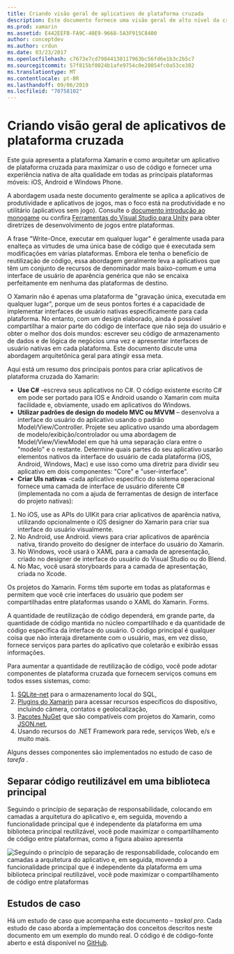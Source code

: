 ```yaml
---
title: Criando visão geral de aplicativos de plataforma cruzada
description: Este documento fornece uma visão geral de alto nível da criação de aplicativos de plataforma cruzada. Ele aborda o valor de, C#padrões de design, como MVC/MVVM e UIs nativas.
ms.prod: xamarin
ms.assetid: E442EEFB-FA9C-40E9-9668-5A3F915C8400
author: conceptdev
ms.author: crdun
ms.date: 03/23/2017
ms.openlocfilehash: c7673e7cd79844130117963bc56fd6e1b3c2b5c7
ms.sourcegitcommit: 57f815bf0024b1afe9754c0e28054fc0a53ce302
ms.translationtype: MT
ms.contentlocale: pt-BR
ms.lasthandoff: 09/06/2019
ms.locfileid: "70758102"
---
```

# <a name="building-cross-platform-applications-overview"></a>Criando visão geral de aplicativos de plataforma cruzada

Este guia apresenta a plataforma Xamarin e como arquitetar um aplicativo de plataforma cruzada para maximizar o uso de código e fornecer uma experiência nativa de alta qualidade em todas as principais plataformas móveis: iOS, Android e Windows Phone.

A abordagem usada neste documento geralmente se aplica a aplicativos de produtividade e aplicativos de jogos, mas o foco está na produtividade e no utilitário (aplicativos sem jogo). Consulte o [documento introdução ao monogame](~/graphics-games/monogame/introduction/index.md) ou confira [Ferramentas do Visual Studio para Unity](https://docs.microsoft.com/visualstudio/cross-platform/visual-studio-tools-for-unity) para obter diretrizes de desenvolvimento de jogos entre plataformas.

A frase "Write-Once, executar em qualquer lugar" é geralmente usada para enalteça as virtudes de uma única base de código que é executada sem modificações em várias plataformas. Embora ele tenha o benefício de reutilização de código, essa abordagem geralmente leva a aplicativos que têm um conjunto de recursos de denominador mais baixo-comum e uma interface de usuário de aparência genérica que não se encaixa perfeitamente em nenhuma das plataformas de destino.

O Xamarin não é apenas uma plataforma de "gravação única, executada em qualquer lugar", porque um de seus pontos fortes é a capacidade de implementar interfaces de usuário nativas especificamente para cada plataforma. No entanto, com um design elaborado, ainda é possível compartilhar a maior parte do código de interface que não seja do usuário e obter o melhor dos dois mundos: escrever seu código de armazenamento de dados e de lógica de negócios uma vez e apresentar interfaces de usuário nativas em cada plataforma. Este documento discute uma abordagem arquitetônica geral para atingir essa meta.

Aqui está um resumo dos principais pontos para criar aplicativos de plataforma cruzada do Xamarin:

- **Use C#**  -escreva seus aplicativos no C#. O código existente escrito C# em pode ser portado para IOS e Android usando o Xamarin com muita facilidade e, obviamente, usado em aplicativos do Windows.
- **Utilizar padrões de design do modelo MVC ou MVVM** – desenvolva a interface do usuário do aplicativo usando o padrão Model/View/Controller. Projete seu aplicativo usando uma abordagem de modelo/exibição/controlador ou uma abordagem de Model/View/ViewModel em que há uma separação clara entre o "modelo" e o restante. Determine quais partes do seu aplicativo usarão elementos nativos da interface do usuário de cada plataforma (iOS, Android, Windows, Mac) e use isso como uma diretriz para dividir seu aplicativo em dois componentes: "Core" e "user-interface".
- **Criar UIs nativas** -cada aplicativo específico do sistema operacional fornece uma camada de interface de usuário diferente C# (implementada no com a ajuda de ferramentas de design de interface do projeto nativas):

1. No iOS, use as APIs do UIKit para criar aplicativos de aparência nativa, utilizando opcionalmente o iOS designer do Xamarin para criar sua interface do usuário visualmente.
1. No Android, use Android. views para criar aplicativos de aparência nativa, tirando proveito do designer de interface do usuário do Xamarin.
1. No Windows, você usará o XAML para a camada de apresentação, criado no designer de interface do usuário do Visual Studio ou do Blend.
1. No Mac, você usará storyboards para a camada de apresentação, criada no Xcode.

Os projetos do Xamarin. Forms têm suporte em todas as plataformas e permitem que você crie interfaces do usuário que podem ser compartilhadas entre plataformas usando o XAML do Xamarin. Forms. 

A quantidade de reutilização de código dependerá, em grande parte, da quantidade de código mantida no núcleo compartilhado e da quantidade de código específica da interface do usuário. O código principal é qualquer coisa que não interaja diretamente com o usuário, mas, em vez disso, fornece serviços para partes do aplicativo que coletarão e exibirão essas informações.

Para aumentar a quantidade de reutilização de código, você pode adotar componentes de plataforma cruzada que fornecem serviços comuns em todos esses sistemas, como:

1. [SQLite-net](https://www.nuget.org/packages/sqlite-net-pcl/) para o armazenamento local do SQL,
1. [Plugins do Xamarin](https://xamarin.com/plugins) para acessar recursos específicos do dispositivo, incluindo câmera, contatos e geolocalização,
1. [Pacotes NuGet](https://nuget.org) que são compatíveis com projetos do Xamarin, como [JSON.net](https://www.nuget.org/packages/Newtonsoft.Json/),
1. Usando recursos do .NET Framework para rede, serviços Web, e/s e muito mais.

Alguns desses componentes são implementados no estudo de caso de *tarefa* .

 <a name="Separate_Reusable_Code_into_a_Core_Library" />

## <a name="separate-reusable-code-into-a-core-library"></a>Separar código reutilizável em uma biblioteca principal

Seguindo o princípio de separação de responsabilidade, colocando em camadas a arquitetura do aplicativo e, em seguida, movendo a funcionalidade principal que é independente da plataforma em uma biblioteca principal reutilizável, você pode maximizar o compartilhamento de código entre plataformas, como a figura abaixo apresenta

 ![](overview-images/layers2.png "Seguindo o princípio de separação de responsabilidade, colocando em camadas a arquitetura do aplicativo e, em seguida, movendo a funcionalidade principal que é independente da plataforma em uma biblioteca principal reutilizável, você pode maximizar o compartilhamento de código entre plataformas")

 <a name="Case_Studies" />

## <a name="case-studies"></a>Estudos de caso

Há um estudo de caso que acompanha este documento – *taskal pro*. Cada estudo de caso aborda a implementação dos conceitos descritos neste documento em um exemplo do mundo real. O código é de código-fonte aberto e está disponível no [GitHub](https://github.com/xamarin/mobile-samples/).

